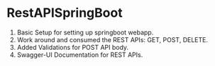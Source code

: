 # RestAPISpringBoot

1. Basic Setup for setting up springboot webapp.
2. Work around and consumed the REST APIs: GET, POST, DELETE.
3. Added Validations for POST API body.
4. Swagger-UI Documentation for REST APIs.
